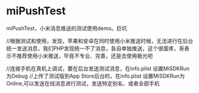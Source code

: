 # miPushTest
miPushTest，小米消息推送的测试使用demo。巨坑


//根据测试和使用，发现，苹果和安卓在同时使用小米推送时候，无法进行在后台统一发送消息，我们PHP发现统一不了消息，各自单独推送，这个很蛋疼，哥表示不推荐使用小米推送，毕竟不专业、完善，还是去使用极光吧

//连接手机在真机上调试，要在后台发送测试消息，在info.plist 设置MiSDKRun为Debug
//上传了测试版到App Store后台的，在info.plist 设置MiSDKRun为Online,可以发送在线消息进行测试，发送特定别名、或者全部手机
